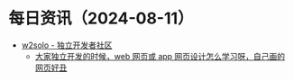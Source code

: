 ﻿# 每日资讯（2024-08-11）

- [w2solo - 独立开发者社区](https://w2solo.com/topics/feed)
  - [大家独立开发的时候，web 网页或 app 网页设计怎么学习呀，自己画的网页好丑](https://w2solo.com/topics/4904)

